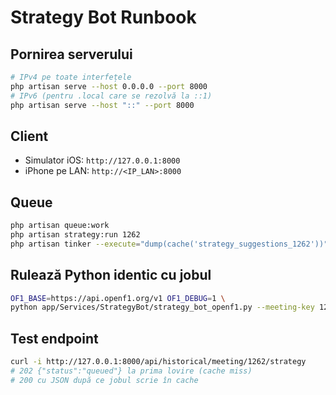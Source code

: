 # Strategy Bot Runbook

## Pornirea serverului

```bash
# IPv4 pe toate interfețele
php artisan serve --host 0.0.0.0 --port 8000
# IPv6 (pentru .local care se rezolvă la ::1)
php artisan serve --host "::" --port 8000
```

## Client

- Simulator iOS: `http://127.0.0.1:8000`
- iPhone pe LAN: `http://<IP_LAN>:8000`

## Queue

```bash
php artisan queue:work
php artisan strategy:run 1262
php artisan tinker --execute="dump(cache('strategy_suggestions_1262'))"
```

## Rulează Python identic cu jobul

```bash
OF1_BASE=https://api.openf1.org/v1 OF1_DEBUG=1 \
python app/Services/StrategyBot/strategy_bot_openf1.py --meeting-key 1262 --all
```

## Test endpoint

```bash
curl -i http://127.0.0.1:8000/api/historical/meeting/1262/strategy
# 202 {"status":"queued"} la prima lovire (cache miss)
# 200 cu JSON după ce jobul scrie în cache
```

